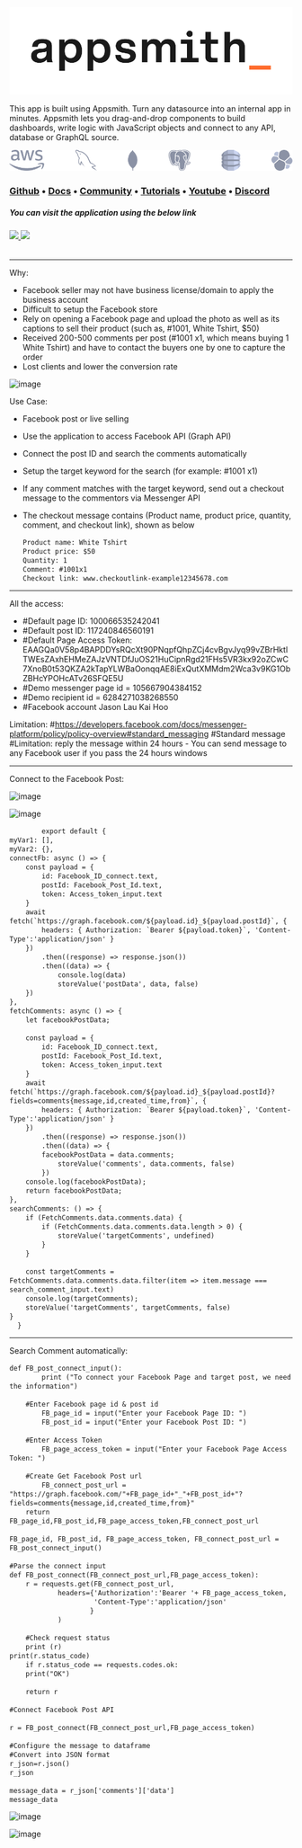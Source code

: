 ![](https://raw.githubusercontent.com/appsmithorg/appsmith/release/static/appsmith_logo_primary.png)

This app is built using Appsmith. Turn any datasource into an internal app in minutes. Appsmith lets you drag-and-drop components to build dashboards, write logic with JavaScript objects and connect to any API, database or GraphQL source.

![](https://raw.githubusercontent.com/appsmithorg/appsmith/release/static/images/integrations.png)

### [Github](https://github.com/appsmithorg/appsmith) • [Docs](https://docs.appsmith.com/?utm_source=github&utm_medium=social&utm_content=appsmith_docs&utm_campaign=null&utm_term=appsmith_docs) • [Community](https://community.appsmith.com/) • [Tutorials](https://github.com/appsmithorg/appsmith/tree/update/readme#tutorials) • [Youtube](https://www.youtube.com/appsmith) • [Discord](https://discord.gg/rBTTVJp)

##### You can visit the application using the below link

###### [![](https://assets.appsmith.com/git-sync/Buttons.svg) ](https://app.appsmith.com/applications/6289e2937901344ba8d17ca5/pages/6289e2937901344ba8d17ca8) [![](https://assets.appsmith.com/git-sync/Buttons2.svg)](https://app.appsmith.com/applications/6289e2937901344ba8d17ca5/pages/6289e2937901344ba8d17ca8/edit)

------------------------------------------------------------------------------------------------------------------------------------------------------

Why:

- Facebook seller may not have business license/domain to apply the business account
- Difficult to setup the Facebook store
- Rely on opening a Facebook page and upload the photo as well as its captions to sell their product (such as, #1001, White Tshirt, $50)
- Received 200-500 comments per post (#1001 x1, which means buying 1 White Tshirt) and have to contact the buyers one by one to capture the order
- Lost clients and lower the conversion rate

<img width="600" alt="image" src="https://user-images.githubusercontent.com/39978937/204190945-23202d28-6eb9-4b0e-886c-4b7d2121aef5.png">


Use Case:
- Facebook post or live selling
- Use the application to access Facebook API (Graph API)
- Connect the post ID and search the comments automatically
- Setup the target keyword for the search (for example: #1001 x1)
- If any comment matches with the target keyword, send out a checkout message to the commentors via Messenger API
- The checkout message contains (Product name, product price, quantity, comment, and checkout link), shown as below

      Product name: White Tshirt
      Product price: $50
      Quantity: 1
      Comment: #1001x1
      Checkout link: www.checkoutlink-example12345678.com
      
------------------------------------------------------------------------------------------------------------------------------------------------------

All the access:

- #Default page ID: 100066535242041
- #Default post ID: 117240846560191
- #Default Page Access Token: EAAGQa0V58p4BAPDDYsRQcXt90PNqpfQhpZCj4cvBgvJyq99vZBrHktlTWEsZAxhEHMeZAJzVNTDfJuOS21HuCipnRgd21FHs5VR3kx92oZCwC7XnoB0t53QKZA2kTapYLWBaOonqqAE8iExQutXMMdm2Wca3v9KG1ObZBHcYPOHcATv26SFQE5U
- #Demo messenger page id = 105667904384152
- #Demo recipient id = 6284271038268550
- #Facebook account Jason Lau Kai Hoo


Limitation:
#https://developers.facebook.com/docs/messenger-platform/policy/policy-overview#standard_messaging
#Standard message
#Limitation: reply the message within 24 hours - You can send message to any Facebook user if you pass the 24 hours windows

            
------------------------------------------------------------------------------------------------------------------------------------------------------

Connect to the Facebook Post:

![image](https://user-images.githubusercontent.com/39978937/204191813-e19fd828-80d3-46a1-9b50-98eea15d30f5.png)

![image](https://user-images.githubusercontent.com/39978937/204191873-15346512-c35f-46d6-a537-0cadeb64fff7.png)

            export default {
	myVar1: [],
	myVar2: {},
	connectFb: async () => {
		const payload = {
			id: Facebook_ID_connect.text,
			postId: Facebook_Post_Id.text,
			token: Access_token_input.text
		}
		await fetch(`https://graph.facebook.com/${payload.id}_${payload.postId}`, {
			headers: { Authorization: `Bearer ${payload.token}`, 'Content-Type':'application/json' }
		})
			.then((response) => response.json())
			.then((data) => {
				console.log(data)
				storeValue('postData', data, false)
		})
	},
	fetchComments: async () => {
		let facebookPostData;
		
		const payload = {
			id: Facebook_ID_connect.text,
			postId: Facebook_Post_Id.text,
			token: Access_token_input.text
		}
		await fetch(`https://graph.facebook.com/${payload.id}_${payload.postId}?fields=comments{message,id,created_time,from}`, {
			headers: { Authorization: `Bearer ${payload.token}`, 'Content-Type':'application/json' }
		})
			.then((response) => response.json())
			.then((data) => {
			facebookPostData = data.comments;
				storeValue('comments', data.comments, false)
			})
		console.log(facebookPostData);
		return facebookPostData;
	},
	searchComments: () => {
		if (FetchComments.data.comments.data) {
			if (FetchComments.data.comments.data.length > 0) {
				storeValue('targetComments', undefined)
			}
		}

		const targetComments = FetchComments.data.comments.data.filter(item => item.message === search_comment_input.text)
		console.log(targetComments);
		storeValue('targetComments', targetComments, false)
	}
      }
      
------------------------------------------------------------------------------------------------------------------------------------------------------

Search Comment automatically:

	def FB_post_connect_input():
    		print ("To connect your Facebook Page and target post, we need the information")
    
    	#Enter Facebook page id & post id
    		FB_page_id = input("Enter your Facebook Page ID: ")
    		FB_post_id = input("Enter your Facebook Post ID: ")
    
    	#Enter Access Token
    		FB_page_access_token = input("Enter your Facebook Page Access Token: ")
    
    	#Create Get Facebook Post url
    		FB_connect_post_url = "https://graph.facebook.com/"+FB_page_id+"_"+FB_post_id+"?fields=comments{message,id,created_time,from}"
   	 	return FB_page_id,FB_post_id,FB_page_access_token,FB_connect_post_url
		
	FB_page_id, FB_post_id, FB_page_access_token, FB_connect_post_url = FB_post_connect_input()
	
	#Parse the connect input
	def FB_post_connect(FB_connect_post_url,FB_page_access_token):
    	r = requests.get(FB_connect_post_url,
                headers={'Authorization':'Bearer '+ FB_page_access_token,
                         'Content-Type':'application/json'
                        }
                )
    
    	#Check request status
    	print (r)
   	print(r.status_code)
    	if r.status_code == requests.codes.ok:
      	print("OK")
    	
    	return r
	
	#Connect Facebook Post API

	r = FB_post_connect(FB_connect_post_url,FB_page_access_token)
	
	#Configure the message to dataframe
	#Convert into JSON format
	r_json=r.json()
	r_json

	message_data = r_json['comments']['data']
	message_data


![image](https://user-images.githubusercontent.com/39978937/204192093-3c7b5189-88ba-4f0c-91f1-c57b77bf27ea.png)

![image](https://user-images.githubusercontent.com/39978937/204192125-4c038ef4-7635-4de4-9a60-1b69d0e97145.png)


